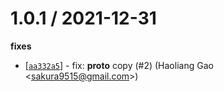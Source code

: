 
1.0.1 / 2021-12-31
==================

**fixes**
  * [[`aa332a5`](http://github.com/eggjs/extend2/commit/aa332a59116c8398976434b57ea477c6823054f8)] - fix: __proto__ copy (#2) (Haoliang Gao <<sakura9515@gmail.com>>)

